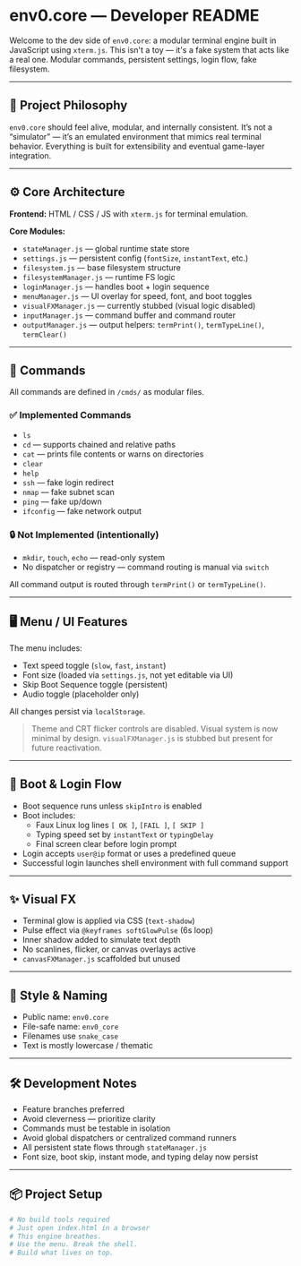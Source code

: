 # env0.core — Developer README

Welcome to the dev side of `env0.core`: a modular terminal engine built in JavaScript using `xterm.js`. This isn't a toy — it's a fake system that acts like a real one. Modular commands, persistent settings, login flow, fake filesystem. 

---

## 🧠 Project Philosophy

`env0.core` should feel alive, modular, and internally consistent. It’s not a “simulator” — it’s an emulated environment that mimics real terminal behavior. Everything is built for extensibility and eventual game-layer integration.

---

## ⚙️ Core Architecture

**Frontend:** HTML / CSS / JS with `xterm.js` for terminal emulation.

**Core Modules:**
- `stateManager.js` — global runtime state store
- `settings.js` — persistent config (`fontSize`, `instantText`, etc.)
- `filesystem.js` — base filesystem structure
- `filesystemManager.js` — runtime FS logic
- `loginManager.js` — handles boot + login sequence
- `menuManager.js` — UI overlay for speed, font, and boot toggles
- `visualFXManager.js` — currently stubbed (visual logic disabled)
- `inputManager.js` — command buffer and command router
- `outputManager.js` — output helpers: `termPrint()`, `termTypeLine()`, `termClear()`

---

## 📂 Commands

All commands are defined in `/cmds/` as modular files.

### ✅ Implemented Commands
- `ls`
- `cd` — supports chained and relative paths
- `cat` — prints file contents or warns on directories
- `clear`
- `help`
- `ssh` — fake login redirect
- `nmap` — fake subnet scan
- `ping` — fake up/down
- `ifconfig` — fake network output

### 🔒 Not Implemented (intentionally)
- `mkdir`, `touch`, `echo` — read-only system
- No dispatcher or registry — command routing is manual via `switch`

All command output is routed through `termPrint()` or `termTypeLine()`.

---

## 🖥️ Menu / UI Features

The menu includes:
- Text speed toggle (`slow`, `fast`, `instant`)
- Font size (loaded via `settings.js`, not yet editable via UI)
- Skip Boot Sequence toggle (persistent)
- Audio toggle (placeholder only)

All changes persist via `localStorage`.

> Theme and CRT flicker controls are disabled. Visual system is now minimal by design. `visualFXManager.js` is stubbed but present for future reactivation.

---

## 🧪 Boot & Login Flow

- Boot sequence runs unless `skipIntro` is enabled
- Boot includes:
  - Faux Linux log lines `[ OK ]`, `[FAIL ]`, `[ SKIP ]`
  - Typing speed set by `instantText` or `typingDelay`
  - Final screen clear before login prompt
- Login accepts `user@ip` format or uses a predefined queue
- Successful login launches shell environment with full command support

---

## ✨ Visual FX

- Terminal glow is applied via CSS (`text-shadow`)
- Pulse effect via `@keyframes softGlowPulse` (6s loop)
- Inner shadow added to simulate text depth
- No scanlines, flicker, or canvas overlays active
- `canvasFXManager.js` scaffolded but unused

---

## 🧱 Style & Naming

- Public name: `env0.core`
- File-safe name: `env0_core`
- Filenames use `snake_case`
- Text is mostly lowercase / thematic

---

## 🛠️ Development Notes

- Feature branches preferred
- Avoid cleverness — prioritize clarity
- Commands must be testable in isolation
- Avoid global dispatchers or centralized command runners
- All persistent state flows through `stateManager.js`
- Font size, boot skip, instant mode, and typing delay now persist

---

## 📦 Project Setup

```bash
# No build tools required
# Just open index.html in a browser
# This engine breathes.
# Use the menu. Break the shell.
# Build what lives on top.
